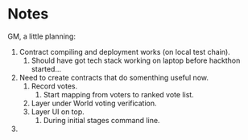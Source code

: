 # Notes

GM, a little planning:
1. Contract compiling and deployment works (on local test chain).
   1. Should have got tech stack working on laptop before hackthon started...
2. Need to create contracts that do somenthing useful now.
   1. Record votes.
      1.  Start mapping from voters to ranked vote list.
   2.  Layer under World voting verification.
   3.  Layer UI on top.
       1.  During initial stages command line.
3.  
